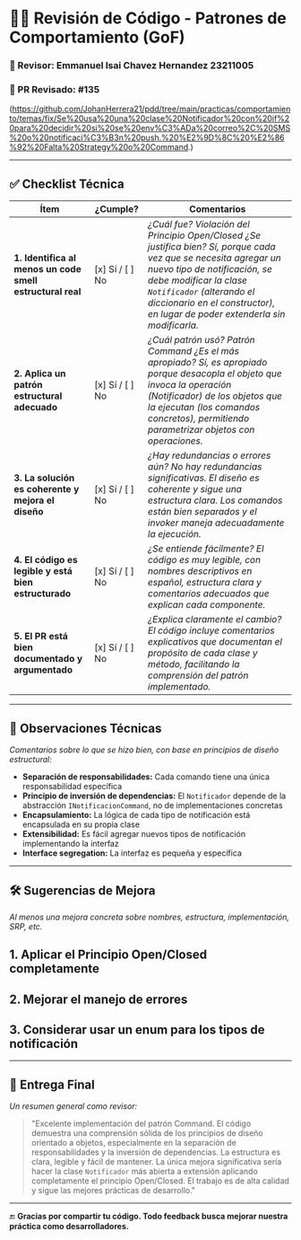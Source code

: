 # 🧑‍💻 Revisión de Código - Patrones de Comportamiento (GoF)

### 👤 Revisor: Emmanuel Isai Chavez Hernandez 23211005

### 📌 PR Revisado: #135
(https://github.com/JohanHerrera21/pdd/tree/main/practicas/comportamiento/temas/fix/Se%20usa%20una%20clase%20Notificador%20con%20if%20para%20decidir%20si%20se%20env%C3%ADa%20correo%2C%20SMS%20o%20notificaci%C3%B3n%20push.%20%E2%9D%8C%20%E2%86%92%20Falta%20Strategy%20o%20Command.)

---

## ✅ Checklist Técnica

| Ítem | ¿Cumple? | Comentarios |
|------|----------|-------------|
| **1. Identifica al menos un code smell estructural real** | [x] Sí / [ ] No | _¿Cuál fue? Violación del Principio Open/Closed  ¿Se justifica bien? Sí, porque cada vez que se necesita agregar un nuevo tipo de notificación, se debe modificar la clase `Notificador` (alterando el diccionario en el constructor), en lugar de poder extenderla sin modificarla._ |
| **2. Aplica un patrón estructural adecuado** | [x] Sí / [ ] No | _¿Cuál patrón usó? Patrón Command ¿Es el más apropiado? Sí, es apropiado porque desacopla el objeto que invoca la operación (Notificador) de los objetos que la ejecutan (los comandos concretos), permitiendo parametrizar objetos con operaciones._ |
| **3. La solución es coherente y mejora el diseño** | [x] Sí / [ ] No | _¿Hay redundancias o errores aún? No hay redundancias significativas. El diseño es coherente y sigue una estructura clara. Los comandos están bien separados y el invoker maneja adecuadamente la ejecución._ |
| **4. El código es legible y está bien estructurado** | [x] Sí / [ ] No | _¿Se entiende fácilmente? El código es muy legible, con nombres descriptivos en español, estructura clara y comentarios adecuados que explican cada componente._ |
| **5. El PR está bien documentado y argumentado** | [x] Sí / [ ] No | _¿Explica claramente el cambio? El código incluye comentarios explicativos que documentan el propósito de cada clase y método, facilitando la comprensión del patrón implementado._ |

---

## 🧠 Observaciones Técnicas

_Comentarios sobre lo que se hizo bien, con base en principios de diseño estructural:_

-  **Separación de responsabilidades:** Cada comando tiene una única responsabilidad específica
-  **Principio de inversión de dependencias:** El `Notificador` depende de la abstracción `INotificacionCommand`, no de implementaciones concretas
-  **Encapsulamiento:** La lógica de cada tipo de notificación está encapsulada en su propia clase
-  **Extensibilidad:** Es fácil agregar nuevos tipos de notificación implementando la interfaz
-  **Interface segregation:** La interfaz es pequeña y específica

---

## 🛠️ Sugerencias de Mejora

_Al menos una mejora concreta sobre nombres, estructura, implementación, SRP, etc._

## 1. Aplicar el Principio Open/Closed completamente
## 2. Mejorar el manejo de errores
## 3. Considerar usar un enum para los tipos de notificación

---

## 🎯 Entrega Final

_Un resumen general como revisor:_

> "Excelente implementación del patrón Command. El código demuestra una comprensión sólida de los principios de diseño orientado a objetos, especialmente en la separación de responsabilidades y la inversión de dependencias. La estructura es clara, legible y fácil de mantener. La única mejora significativa sería hacer la clase `Notificador` más abierta a extensión aplicando completamente el principio Open/Closed. El trabajo es de alta calidad y sigue las mejores prácticas de desarrollo."
---

🔚 **Gracias por compartir tu código. Todo feedback busca mejorar nuestra práctica como desarrolladores.**

